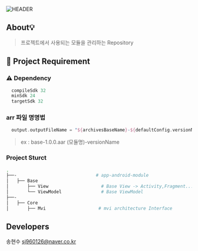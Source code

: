 ![HEADER](https://capsule-render.vercel.app/api?type=rect&color=gradient&height=100&section=header&text=side-project-module&fontSize=30&fontAlign=50&fontAlignY=50)

## About💡
> 프로젝트에서 사용되는 모듈을 관리하는 Repository

## 🔖 Project  Requirement 

### ⚠️  Dependency
```kotlin 
  compileSdk 32
  minSdk 24
  targetSdk 32
```
### arr 파일 명명법 
```kotlin 
  output.outputFileName = "${archivesBaseName}-${defaultConfig.versionName}.aar"
```
> ex : base-1.0.0.aar (모듈명)-versionName

### Project Sturct
```bash
.
├──-                              # app-android-module
│   ├── Base
│       ├── View                    # Base View -> Activity,Fragment....
│       └── ViewModel               # Base ViewModel
├──-
│   ├── Core
│       ├── Mvi                    # mvi architecture Interface 

```

## Developers
송현수 sj960126@naver.co.kr<br>
